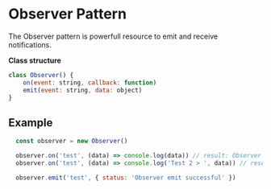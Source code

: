 # Observer Pattern
The Observer pattern is powerfull resource to emit and receive notifications.

**Class structure**
```js
class Observer() {
    on(event: string, callback: function)
    emit(event: string, data: object)
}
```

## Example

```js
  const observer = new Observer()

  observer.on('test', (data) => console.log(data)) // result: Observer emit successful
  observer.on('test', (data) => console.log('Test 2 > ', data)) // result: Test 2 > Observer emit successful

  observer.emit('test', { status: 'Observer emit successful' })
```
